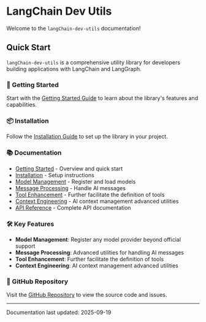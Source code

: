 # LangChain Dev Utils

Welcome to the `langChain-dev-utils` documentation!

## Quick Start

`langChain-dev-utils` is a comprehensive utility library for developers building applications with LangChain and LangGraph.

### 🚀 Getting Started

Start with the [Getting Started Guide](./getting-started.md) to learn about the library's features and capabilities.

### 📦 Installation

Follow the [Installation Guide](./installation.md) to set up the library in your project.

### 📚 Documentation

- [Getting Started](./getting-started.md) - Overview and quick start
- [Installation](./installation.md) - Setup instructions
- [Model Management](./model-management.md) - Register and load models
- [Message Processing](./message-processing.md) - Handle AI messages
- [Tool Enhancement](./tool-enhancement.md) - Further facilitate the definition of tools
- [Context Engineering](./context-engineering.md) - AI context management advanced utilities
- [API Reference](./api-reference.md) - Complete API documentation

### 🛠️ Key Features

- **Model Management**: Register any model provider beyond official support
- **Message Processing**: Advanced utilities for handling AI messages
- **Tool Enhancement**: Further facilitate the definition of tools
- **Context Engineering**: AI context management advanced utilities

### 📖 GitHub Repository

Visit the [GitHub Repository](https://github.com/TBice123123/langchain-dev-utils) to view the source code and issues.

---

Documentation last updated: 2025-09-19
